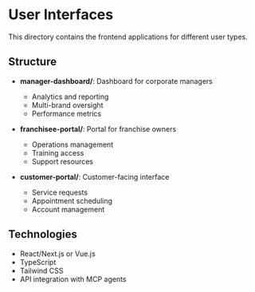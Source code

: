 # User Interfaces

This directory contains the frontend applications for different user types.

## Structure

- **manager-dashboard/**: Dashboard for corporate managers
  - Analytics and reporting
  - Multi-brand oversight
  - Performance metrics

- **franchisee-portal/**: Portal for franchise owners
  - Operations management
  - Training access
  - Support resources

- **customer-portal/**: Customer-facing interface
  - Service requests
  - Appointment scheduling
  - Account management

## Technologies

- React/Next.js or Vue.js
- TypeScript
- Tailwind CSS
- API integration with MCP agents
